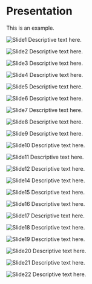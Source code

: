 # Presentation

This is an example.

![Slide1](/images/Slide1.PNG)
Descriptive text here.

![Slide2](images/Slide2.PNG)
Descriptive text here.

![Slide3](/images/Slide3.PNG)
Descriptive text here.

![Slide4](images/Slide4.PNG)
Descriptive text here.

![Slide5](images/Slide5.PNG)
Descriptive text here.

![Slide6](images/Slide6.PNG)
Descriptive text here.

![Slide7](images/Slide7.PNG)
Descriptive text here.

![Slide8](images/Slide8.PNG)
Descriptive text here.

![Slide9](images/Slide9.PNG)
Descriptive text here.

![Slide10](images/Slide10.PNG)
Descriptive text here.

![Slide11](images/Slide11.PNG)
Descriptive text here.

![Slide12](images/Slide12.PNG)
Descriptive text here.

![Slide14](images/Slide14.PNG)
Descriptive text here.

![Slide15](images/Slide15.PNG)
Descriptive text here.

![Slide16](images/Slide16.PNG)
Descriptive text here.

![Slide17](images/Slide17.PNG)
Descriptive text here.

![Slide18](images/Slide18.PNG)
Descriptive text here.

![Slide19](images/Slide19.PNG)
Descriptive text here.

![Slide20](images/Slide20.PNG)
Descriptive text here.

![Slide21](images/Slide21.PNG)
Descriptive text here.

![Slide22](images/Slide22.PNG)
Descriptive text here.
